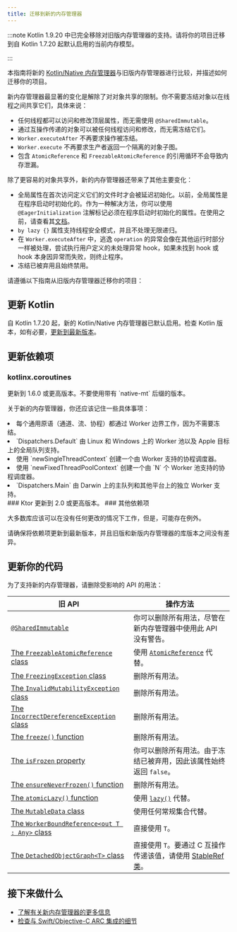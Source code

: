 ```yaml
---
title: 迁移到新的内存管理器
---
```

:::note
Kotlin 1.9.20 中已完全移除对旧版内存管理器的支持。请将你的项目迁移到自 Kotlin 1.7.20 起默认启用的当前内存模型。

:::

本指南将新的 [Kotlin/Native 内存管理器](native-memory-manager)与旧版内存管理器进行比较，并描述如何迁移你的项目。

新内存管理器最显著的变化是解除了对对象共享的限制。你不需要冻结对象以在线程之间共享它们，具体来说：

* 任何线程都可以访问和修改顶层属性，而无需使用 `@SharedImmutable`。
* 通过互操作传递的对象可以被任何线程访问和修改，而无需冻结它们。
* `Worker.executeAfter` 不再要求操作被冻结。
* `Worker.execute` 不再要求生产者返回一个隔离的对象子图。
* 包含 `AtomicReference` 和 `FreezableAtomicReference` 的引用循环不会导致内存泄漏。

除了更容易的对象共享外，新的内存管理器还带来了其他主要变化：

* 全局属性在首次访问定义它们的文件时才会被延迟初始化。以前，全局属性是在程序启动时初始化的。作为一种解决方法，你可以使用 `@EagerInitialization` 注解标记必须在程序启动时初始化的属性。在使用之前，请查看其[文档](https://kotlinlang.org/api/latest/jvm/stdlib/kotlin.native/-eager-initialization/)。
* `by lazy {}` 属性支持线程安全模式，并且不处理无限递归。
* 在 `Worker.executeAfter` 中，逃逸 `operation` 的异常会像在其他运行时部分一样被处理，尝试执行用户定义的未处理异常 hook，如果未找到 hook 或 hook 本身因异常而失败，则终止程序。
* 冻结已被弃用且始终禁用。

请遵循以下指南从旧版内存管理器迁移你的项目：

## 更新 Kotlin

自 Kotlin 1.7.20 起，新的 Kotlin/Native 内存管理器已默认启用。检查 Kotlin 版本，如有必要，[更新到最新版本](releases#update-to-a-new-kotlin-version)。

## 更新依赖项
### kotlinx.coroutines
<p>
   更新到 1.6.0 或更高版本。不要使用带有 `native-mt` 后缀的版本。
</p>
<p>
   关于新的内存管理器，你还应该记住一些具体事项：
</p>
<list>
<li>每个通用原语（通道、流、协程）都通过 Worker 边界工作，因为不需要冻结。</li>
<li>`Dispatchers.Default` 由 Linux 和 Windows 上的 Worker 池以及 Apple 目标上的全局队列支持。</li>
<li>使用 `newSingleThreadContext` 创建一个由 Worker 支持的协程调度器。</li>
<li>使用 `newFixedThreadPoolContext` 创建一个由 `N` 个 Worker 池支持的协程调度器。</li>
<li>`Dispatchers.Main` 由 Darwin 上的主队列和其他平台上的独立 Worker 支持。</li>
</list>
### Ktor
        更新到 2.0 或更高版本。
### 其他依赖项
<p>
   大多数库应该可以在没有任何更改的情况下工作，但是，可能存在例外。
</p>
<p>
   请确保将依赖项更新到最新版本，并且旧版和新版内存管理器的库版本之间没有差异。
</p>
    

## 更新你的代码

为了支持新的内存管理器，请删除受影响的 API 的用法：

| 旧 API                                                                                                                                         | 操作方法                                                                                                                                                              |
|-------------------------------------------------------------------------------------------------------------------------------------------------|---------------------------------------------------------------------------------------------------------------------------------------------------------------------|
| [`@SharedImmutable`](https://kotlinlang.org/api/latest/jvm/stdlib/kotlin.native.concurrent/-shared-immutable/)                                  | 你可以删除所有用法，尽管在新内存管理器中使用此 API 没有警告。                                                                                                         |
| [The `FreezableAtomicReference` class](https://kotlinlang.org/api/latest/jvm/stdlib/kotlin.native.concurrent/-freezable-atomic-reference/)      | 使用 [`AtomicReference`](https://kotlinlang.org/api/latest/jvm/stdlib/kotlin.native.concurrent/-atomic-reference/) 代替。                                                           |
| [The `FreezingException` class](https://kotlinlang.org/api/latest/jvm/stdlib/kotlin.native.concurrent/-freezing-exception/)                     | 删除所有用法。                                                                                                                                                      |                                                                                                      |
| [The `InvalidMutabilityException` class](https://kotlinlang.org/api/latest/jvm/stdlib/kotlin.native.concurrent/-invalid-mutability-exception/)  | 删除所有用法。                                                                                                                                                      |
| [The `IncorrectDereferenceException` class](https://kotlinlang.org/api/latest/jvm/stdlib/kotlin.native/-incorrect-dereference-exception/)       | 删除所有用法。                                                                                                                                                      |
| [The `freeze()` function](https://kotlinlang.org/api/latest/jvm/stdlib/kotlin.native.concurrent/freeze.html)                                    | 删除所有用法。                                                                                                                                                      |
| [The `isFrozen` property](https://kotlinlang.org/api/latest/jvm/stdlib/kotlin.native.concurrent/is-frozen.html)                                 | 你可以删除所有用法。由于冻结已被弃用，因此该属性始终返回 `false`。                                                                                                              |                                                                                                                  
| [The `ensureNeverFrozen()` function](https://kotlinlang.org/api/latest/jvm/stdlib/kotlin.native.concurrent/ensure-never-frozen.html)            | 删除所有用法。                                                                                                                                                      |
| [The `atomicLazy()` function](https://kotlinlang.org/api/latest/jvm/stdlib/kotlin.native.concurrent/atomic-lazy.html)                           | 使用 [`lazy()`](https://kotlinlang.org/api/latest/jvm/stdlib/kotlin/lazy.html) 代替。                                                                                           |
| [The `MutableData` class](https://kotlinlang.org/api/latest/jvm/stdlib/kotlin.native.concurrent/-mutable-data/)                                 | 使用任何常规集合代替。                                                                                                                                              |
| [The `WorkerBoundReference<out T : Any>` class](https://kotlinlang.org/api/latest/jvm/stdlib/kotlin.native.concurrent/-worker-bound-reference/) | 直接使用 `T`。                                                                                                                                                     |
| [The `DetachedObjectGraph<T>` class](https://kotlinlang.org/api/latest/jvm/stdlib/kotlin.native.concurrent/-detached-object-graph/)             | 直接使用 `T`。要通过 C 互操作传递该值，请使用 [StableRef 类](https://kotlinlang.org/api/latest/jvm/stdlib/kotlinx.cinterop/-stable-ref/)。                                         |

## 接下来做什么

* [了解有关新内存管理器的更多信息](native-memory-manager)
* [检查与 Swift/Objective-C ARC 集成的细节](native-arc-integration)